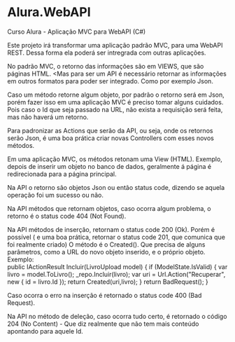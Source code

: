 # Alura.WebAPI
Curso Alura - Aplicação MVC para WebAPI (C#)

Este projeto irá transformar uma aplicação padrão MVC, para uma WebAPI REST. Dessa forma ela poderá ser intregrada com outras aplicações.

No padrão MVC, o retorno das informações são em VIEWS, que são páginas HTML. <Mas para ser um API é necessário retornar as informações em outros formatos para poder ser integrado.
Como por exemplo Json.

Caso um método retorne algum objeto, por padrão o retorno será em Json, porém fazer isso em uma aplicação MVC é preciso tomar alguns cuidados. Pois caso o Id que seja passado na URL, não exista a requisição será feita, mas não haverá um retorno.

Para padronizar as Actions que serão da API, ou seja, onde os retornos serão Json, é uma boa prática criar novas Controllers com esses novos métodos.

Em uma aplicação MVC, os métodos retonam uma View (HTML). Exemplo, depois de inserir um objeto no banco de dados, geralmente á página é redirecionada para a página principal.

Na API o retorno são objetos Json ou então status code, dizendo se aquela operação foi um sucesso ou não.

Na API métodos que retornam objetos, caso ocorra algum problema, o retorno é o status code 404 (Not Found).

Na API métodos de inserção, retornam o status code 200 (Ok). Porém é possível ( e uma boa prática, retornar o status code 201, que comunica que foi realmente criado)
O método é o Created(). Que precisa de alguns parâmetros, como a URL do novo objeto inserido, e o próprio objeto.
  Exemplo:  
  public IActionResult Incluir(LivroUpload model)
  {
      if (ModelState.IsValid)
      {
          var livro = model.ToLivro();
          _repo.Incluir(livro);
          var uri = Url.Action("Recuperar", new { id = livro.Id });
          return Created(uri,livro);
      }
      return BadRequest();
  }

Caso ocorra o erro na inserção é retornado o status code 400 (Bad Request).

Na API no método de deleção, caso ocorra tudo certo, é retornado o código 204 (No Content) - Que diz realmente que não tem mais conteúdo apontando para aquele Id.

